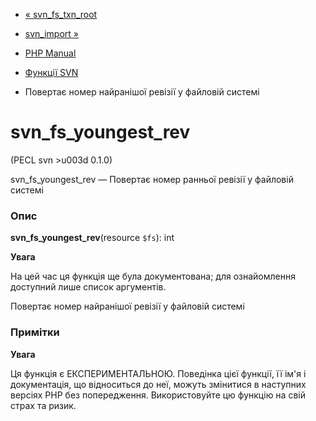 - [« svn_fs_txn_root](function.svn-fs-txn-root.md)
- [svn_import »](function.svn-import.md)

- [PHP Manual](index.md)
- [Функції SVN](ref.svn.md)
- Повертає номер найранішої ревізії у файловій системі

# svn_fs_youngest_rev

(PECL svn \>u003d 0.1.0)

svn_fs_youngest_rev — Повертає номер ранньої ревізії у файловій
системі

### Опис

**svn_fs_youngest_rev**(resource `$fs`): int

**Увага**

На цей час ця функція ще була документована; для
ознайомлення доступний лише список аргументів.

Повертає номер найранішої ревізії у файловій системі

### Примітки

**Увага**

Ця функція є ЕКСПЕРИМЕНТАЛЬНОЮ. Поведінка цієї функції, її ім'я
і документація, що відноситься до неї, можуть змінитися в наступних версіях
PHP без попередження. Використовуйте цю функцію на свій страх та ризик.
